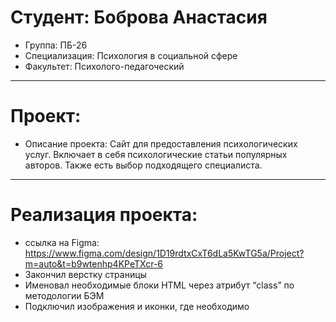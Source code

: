# Студент: Боброва Анастасия
- Группа: ПБ-26
- Специализация: Психология в социальной сфере
- Факультет: Психолого-педагоческий
---
# Проект: 
- Описание проекта: Сайт для предоставления психологических услуг. Включает в себя психологические статьи популярных авторов. Также есть выбор подходящего специалиста.
---
# Реализация проекта:
- ссылка на Figma: https://www.figma.com/design/1D19rdtxCxT6dLa5KwTG5a/Project?m=auto&t=b9wtenhp4KPeTXcr-6
- Закончил верстку страницы
- Именовал необходимые блоки HTML через атрибут “class” по методологии БЭМ
- Подключил изображения и иконки, где необходимо